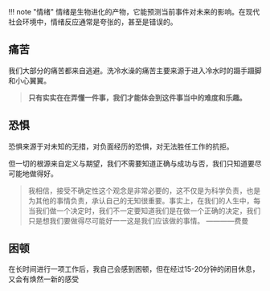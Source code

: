 !!! note "情绪"
    情绪是生物进化的产物，它能预测当前事件对未来的影响。在现代社会环境中，情绪反应通常是夸张的，甚至是错误的。

## 痛苦

我们大部分的痛苦都来自逃避。洗冷水澡的痛苦主要来源于进入冷水时的蹑手蹑脚和小心翼翼。

> **只有实实在在弄懂一件事，我们才能体会到这件事当中的难度和乐趣。**

## 恐惧

恐惧来源于对未知的无措，对负面经历的恐惧，对无法胜任工作的抗拒。

但一切的根源来自定义与期望，我们不需要知道正确与成功与否，我们只知道要尽可能地做得好。

> 我相信，接受不确定性这个观念是非常必要的，这不仅是为科学负责，也是为其他的事情负责，承认自己的无知很重要。事实上，在我们的人生中，每当我们做一个决定时，我们不一定要知道我们是在做一个正确的决定，我们只是想我们要做得尽可能好一一这是我们应该做的事情。 ————费曼

## 困顿

在长时间进行一项工作后，我自己会感到困顿，但在经过15-20分钟的闭目休息，又会有焕然一新的感受
